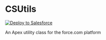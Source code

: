 CSUtils
=======

<a href="https://boiling-dawn-9130.herokuapp.com/?owner=CodeScience&repo=CSUtils">
  <img alt="Deploy to Salesforce"
       src="https://raw.githubusercontent.com/afawcett/githubsfdeploy/master/src/main/webapp/resources/img/deploy.png">
</a>

An Apex utility class for the force.com platform

